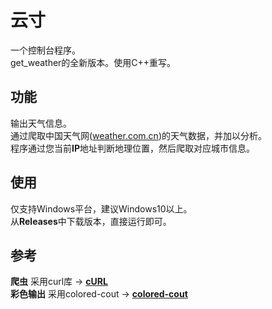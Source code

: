 # 云寸  
一个控制台程序。  
get_weather的全新版本。使用C++重写。
## 功能  
输出天气信息。  
通过爬取中国天气网([weather.com.cn](http://weather.com.cn))的天气数据，并加以分析。  
程序通过您当前**IP**地址判断地理位置，然后爬取对应城市信息。  
## 使用
仅支持Windows平台，建议Windows10以上。  
从**Releases**中下载版本，直接运行即可。  
## 参考
**爬虫** 采用curl库 ->  **[cURL](https://github.com/curl/curl)**  
**彩色输出** 采用colored-cout -> **[colored-cout](https://github.com/yurablok/colored-cout/)**


